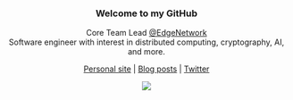 <div align="center">
  <h3>Welcome to my GitHub</h3>
  <p>
    Core Team Lead <a href="twitter.com/edgenetwork">@EdgeNetwork</a><br>
    Software engineer with interest in distributed computing, cryptography, AI, and more.
  </p>
  <p><a href="https://adamkdean.co.uk">Personal site</a> | <a href="https://dev.to/adamkdean">Blog posts</a> | <a href="https://twitter.com/imdsm">Twitter</a></p>
</div>
<div align="center">
  <img src="https://github-readme-stats.vercel.app/api?username=adamkdean&show_icons=true&count_private=true&include_all_commits=true&disable_animations=true&hide_border=true&icon_color=0ecc5f&text_color=333333&title_color=333333">
</div>

